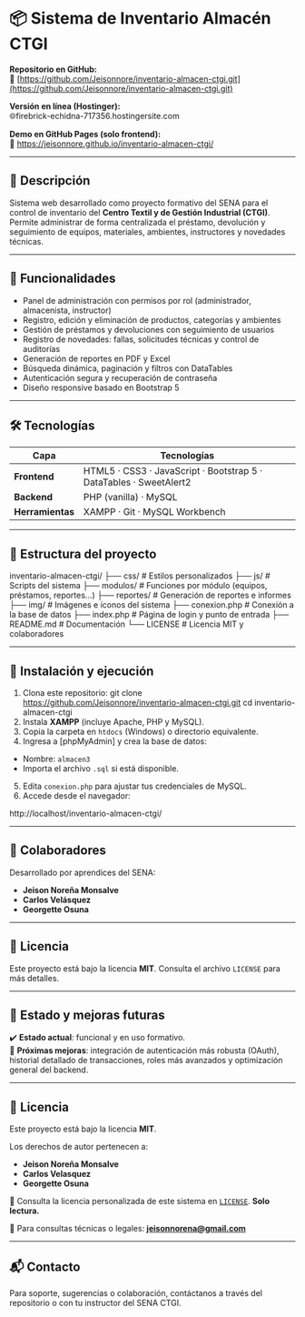 # 📦 Sistema de Inventario Almacén CTGI


**Repositorio en GitHub:**  
🔗 [https://github.com/Jeisonnore/inventario-almacen-ctgi.git](https://github.com/Jeisonnore/inventario-almacen-ctgi.git)

**Versión en línea (Hostinger):**  
🌐firebrick-echidna-717356.hostingersite.com

**Demo en GitHub Pages (solo frontend):**  
🧪 https://jeisonnore.github.io/inventario-almacen-ctgi/

---

## 🎯 Descripción

Sistema web desarrollado como proyecto formativo del SENA para el control de inventario del **Centro Textil y de Gestión Industrial (CTGI)**.  
Permite administrar de forma centralizada el préstamo, devolución y seguimiento de equipos, materiales, ambientes, instructores y novedades técnicas.


---

## 🚀 Funcionalidades

- Panel de administración con permisos por rol (administrador, almacenista, instructor)  
- Registro, edición y eliminación de productos, categorías y ambientes  
- Gestión de préstamos y devoluciones con seguimiento de usuarios  
- Registro de novedades: fallas, solicitudes técnicas y control de auditorías  
- Generación de reportes en PDF y Excel  
- Búsqueda dinámica, paginación y filtros con DataTables  
- Autenticación segura y recuperación de contraseña  
- Diseño responsive basado en Bootstrap 5  

---

## 🛠 Tecnologías

| Capa         | Tecnologías                    |
|--------------|-------------------------------|
| **Frontend** | HTML5 · CSS3 · JavaScript · Bootstrap 5 · DataTables · SweetAlert2 |
| **Backend**  | PHP (vanilla) · MySQL          |
| **Herramientas** | XAMPP · Git · MySQL Workbench  |

---

## 📁 Estructura del proyecto

inventario-almacen-ctgi/
├── css/ # Estilos personalizados
├── js/ # Scripts del sistema
├── modulos/ # Funciones por módulo (equipos, préstamos, reportes…)
├── reportes/ # Generación de reportes e informes
├── img/ # Imágenes e íconos del sistema
├── conexion.php # Conexión a la base de datos
├── index.php # Página de login y punto de entrada
├── README.md # Documentación
└── LICENSE # Licencia MIT y colaboradores


---

## 🧭 Instalación y ejecución

1. Clona este repositorio:
git clone https://github.com/Jeisonnore/inventario-almacen-ctgi.git
cd inventario-almacen-ctgi
2. Instala **XAMPP** (incluye Apache, PHP y MySQL).
3. Copia la carpeta en `htdocs` (Windows) o directorio equivalente.
4. Ingresa a [phpMyAdmin] y crea la base de datos:
- Nombre: `almacen3`
- Importa el archivo `.sql` si está disponible.
5. Edita `conexion.php` para ajustar tus credenciales de MySQL.
6. Accede desde el navegador:

http://localhost/inventario-almacen-ctgi/

---

## 👥 Colaboradores

Desarrollado por aprendices del SENA:

- **Jeison Noreña Monsalve**  
- **Carlos Velásquez**  
- **Georgette Osuna**  


---

## 📝 Licencia

Este proyecto está bajo la licencia **MIT**. Consulta el archivo `LICENSE` para más detalles.

---

## 📌 Estado y mejoras futuras

✔️ **Estado actual**: funcional y en uso formativo.  
🔧 **Próximas mejoras**: integración de autenticación más robusta (OAuth), historial detallado de transacciones, roles más avanzados y optimización general del backend.

---
## 📝 Licencia

Este proyecto está bajo la licencia **MIT**.

Los derechos de autor pertenecen a:

- **Jeison Noreña Monsalve**
- **Carlos Velasquez**
- **Georgette Osuna**

📄 Consulta la licencia personalizada de este sistema en [`LICENSE`](./LICENSE). **Solo lectura.**


📩 Para consultas técnicas o legales: **jeisonnorena@gmail.com**


---

## 📬 Contacto

Para soporte, sugerencias o colaboración, contáctanos a través del repositorio o con tu instructor del SENA CTGI.
